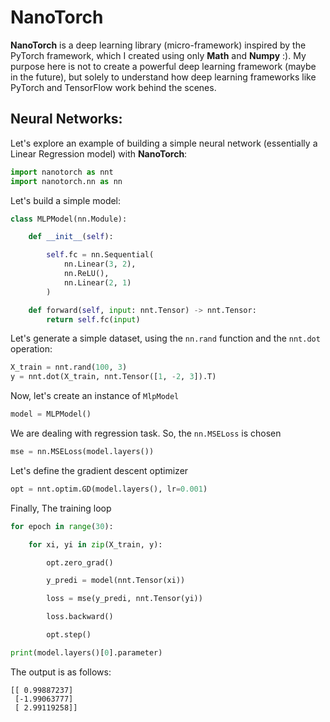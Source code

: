 # NanoTorch

**NanoTorch** is a deep learning library (micro-framework) inspired by the PyTorch framework, which 
I created using only **Math** and **Numpy** :). My purpose here is not to create a powerful deep 
learning framework (maybe in the future), but solely to understand how deep learning frameworks like PyTorch and TensorFlow work behind the scenes.

## Neural Networks:

Let's explore an example of building a simple neural network (essentially a Linear Regression model) with **NanoTorch**:

```python
import nanotorch as nnt
import nanotorch.nn as nn 
```

Let's build a simple model:

```python
class MLPModel(nn.Module):

    def __init__(self):

        self.fc = nn.Sequential(
            nn.Linear(3, 2),
            nn.ReLU(),
            nn.Linear(2, 1)
        )

    def forward(self, input: nnt.Tensor) -> nnt.Tensor:
        return self.fc(input)
```
Let's generate a simple dataset, using the `nn.rand` function and the `nnt.dot` operation:

```python
X_train = nnt.rand(100, 3)
y = nnt.dot(X_train, nnt.Tensor([1, -2, 3]).T)    
```

Now, let's create an instance of `MlpModel`
```python
model = MLPModel()
```

We are dealing with regression task. So, the `nn.MSELoss` is chosen

```python
mse = nn.MSELoss(model.layers())
```

Let's define the gradient descent optimizer

```python
opt = nnt.optim.GD(model.layers(), lr=0.001)
```

Finally, The training loop

```python
for epoch in range(30):

    for xi, yi in zip(X_train, y):

        opt.zero_grad()

        y_predi = model(nnt.Tensor(xi))

        loss = mse(y_predi, nnt.Tensor(yi))

        loss.backward()

        opt.step()

print(model.layers()[0].parameter)
```

The output is as follows:

```
[[ 0.99887237]
 [-1.99063777]
 [ 2.99119258]]
```